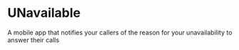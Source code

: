 # UNavailable
A mobile app that notifies your callers of the reason for your unavailability to answer their calls
